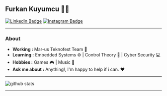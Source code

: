 ## Furkan Kuyumcu 👨‍💻
[![Linkedin Badge](https://img.shields.io/badge/-Furkan_Kuyumcu-blue?style=flat-square&logo=Linkedin&logoColor=white&link=https://www.linkedin.com/in/furkan-kuyumcu-b303a728b/)](https://www.linkedin.com/in/furkan-kuyumcu-b303a728b/)
[![Instagram Badge](https://img.shields.io/badge/-Furkan_Kuyumcu-purple?style=flat-square&logo=instagram&logoColor=white&link=https://www.instagram.com/furkan.kuyumcu54/)](https://www.instagram.com/furkan.kuyumcu54)

---------------------------------------------------------------------------------------------------------------------------------------------------------------------------------
### About
-  **Working :** Mar-us Teknofest Team 💪
-  **Learning :** Embedded Systems ⚙️ | Control Theory 🚀 | Cyber Security 💻
-  **Hobbies :** Games 🎮 | Music 🎵
-  **Ask me about :** Anything!, I'm happy to help if i can. ♥️

---------------------------------------------------------------------------------------------------------------------------------------------------------------------------------

![github stats](https://github-readme-stats.vercel.app/api?username=furkankuyumcu54&show_icons=true)

---------------------------------------------------------------------------------------------------------------------------------------------------------------------------------
